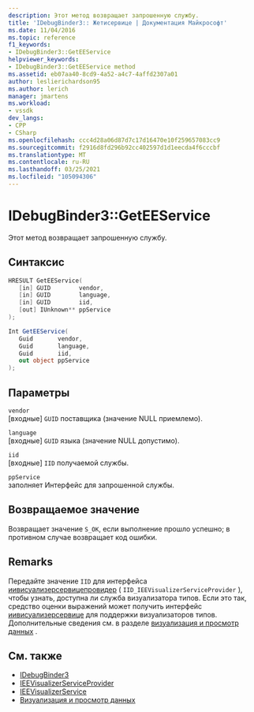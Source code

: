 ```yaml
---
description: Этот метод возвращает запрошенную службу.
title: 'IDebugBinder3:: Жетисервице | Документация Майкрософт'
ms.date: 11/04/2016
ms.topic: reference
f1_keywords:
- IDebugBinder3::GetEEService
helpviewer_keywords:
- IDebugBinder3::GetEEService method
ms.assetid: eb07aa40-8cd9-4a52-a4c7-4affd2307a01
author: leslierichardson95
ms.author: lerich
manager: jmartens
ms.workload:
- vssdk
dev_langs:
- CPP
- CSharp
ms.openlocfilehash: ccc4d28a06d87d7c17d16470e10f259657083cc9
ms.sourcegitcommit: f2916d8fd296b92cc402597d1d1eecda4f6cccbf
ms.translationtype: MT
ms.contentlocale: ru-RU
ms.lasthandoff: 03/25/2021
ms.locfileid: "105094306"
---
```

# <a name="idebugbinder3geteeservice"></a>IDebugBinder3::GetEEService
Этот метод возвращает запрошенную службу.

## <a name="syntax"></a>Синтаксис

```cpp
HRESULT GetEEService(
   [in] GUID        vendor,
   [in] GUID        language,
   [in] GUID        iid,
   [out] IUnknown** ppService
);
```

```csharp
Int GetEEService(
   Guid       vendor,
   Guid       language,
   Guid       iid,
   out object ppService
);
```

## <a name="parameters"></a>Параметры
`vendor`\
[входные] `GUID` поставщика (значение NULL приемлемо).

`language`\
[входные] `GUID` языка (значение NULL допустимо).

`iid`\
[входные] `IID` получаемой службы.

`ppService`\
заполняет Интерфейс для запрошенной службы.

## <a name="return-value"></a>Возвращаемое значение
 Возвращает значение `S_OK`, если выполнение прошло успешно; в противном случае возвращает код ошибки.

## <a name="remarks"></a>Remarks
 Передайте значение `IID` для интерфейса [иивисуализерсервицепровидер](../../../extensibility/debugger/reference/ieevisualizerserviceprovider.md) ( `IID_IEEVisualizerServiceProvider` ), чтобы узнать, доступна ли служба визуализатора типов. Если это так, средство оценки выражений может получить интерфейс [иивисуализерсервице](../../../extensibility/debugger/reference/ieevisualizerservice.md) для поддержки визуализаторов типов. Дополнительные сведения см. в разделе [визуализация и просмотр данных](../../../extensibility/debugger/visualizing-and-viewing-data.md) .

## <a name="see-also"></a>См. также
- [IDebugBinder3](../../../extensibility/debugger/reference/idebugbinder3.md)
- [IEEVisualizerServiceProvider](../../../extensibility/debugger/reference/ieevisualizerserviceprovider.md)
- [IEEVisualizerService](../../../extensibility/debugger/reference/ieevisualizerservice.md)
- [Визуализация и просмотр данных](../../../extensibility/debugger/visualizing-and-viewing-data.md)
